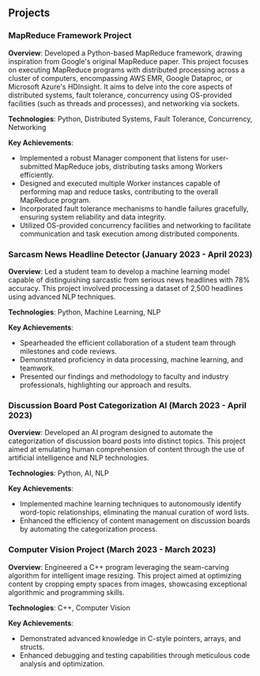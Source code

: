 
## Projects

### MapReduce Framework Project

**Overview**: Developed a Python-based MapReduce framework, drawing inspiration from Google's original MapReduce paper. This project focuses on executing MapReduce programs with distributed processing across a cluster of computers, encompassing AWS EMR, Google Dataproc, or Microsoft Azure's HDInsight. It aims to delve into the core aspects of distributed systems, fault tolerance, concurrency using OS-provided facilities (such as threads and processes), and networking via sockets.

**Technologies**: Python, Distributed Systems, Fault Tolerance, Concurrency, Networking

**Key Achievements**:
- Implemented a robust Manager component that listens for user-submitted MapReduce jobs, distributing tasks among Workers efficiently.
- Designed and executed multiple Worker instances capable of performing map and reduce tasks, contributing to the overall MapReduce program.
- Incorporated fault tolerance mechanisms to handle failures gracefully, ensuring system reliability and data integrity.
- Utilized OS-provided concurrency facilities and networking to facilitate communication and task execution among distributed components.


### Sarcasm News Headline Detector (January 2023 - April 2023)

**Overview**: Led a student team to develop a machine learning model capable of distinguishing sarcastic from serious news headlines with 78% accuracy. This project involved processing a dataset of 2,500 headlines using advanced NLP techniques.

**Technologies**: Python, Machine Learning, NLP

**Key Achievements**:
- Spearheaded the efficient collaboration of a student team through milestones and code reviews.
- Demonstrated proficiency in data processing, machine learning, and teamwork.
- Presented our findings and methodology to faculty and industry professionals, highlighting our approach and results.

### Discussion Board Post Categorization AI (March 2023 - April 2023)

**Overview**: Developed an AI program designed to automate the categorization of discussion board posts into distinct topics. This project aimed at emulating human comprehension of content through the use of artificial intelligence and NLP technologies.

**Technologies**: Python, AI, NLP

**Key Achievements**:
- Implemented machine learning techniques to autonomously identify word-topic relationships, eliminating the manual curation of word lists.
- Enhanced the efficiency of content management on discussion boards by automating the categorization process.

### Computer Vision Project (March 2023 - March 2023)

**Overview**: Engineered a C++ program leveraging the seam-carving algorithm for intelligent image resizing. This project aimed at optimizing content by cropping empty spaces from images, showcasing exceptional algorithmic and programming skills.

**Technologies**: C++, Computer Vision

**Key Achievements**:
- Demonstrated advanced knowledge in C-style pointers, arrays, and structs.
- Enhanced debugging and testing capabilities through meticulous code analysis and optimization.

